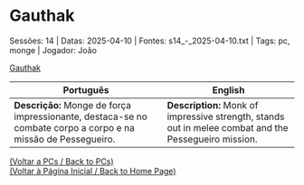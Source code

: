 
# Gauthak

Sessões: 14 | Datas: 2025-04-10 | Fontes: s14_-_2025-04-10.txt | Tags: pc, monge | Jogador: João

[Gauthak](gauthak.png)

| Português | English |
|-----------|---------|
| **Descrição:** Monge de força impressionante, destaca-se no combate corpo a corpo e na missão de Pessegueiro. | **Description:** Monk of impressive strength, stands out in melee combat and the Pessegueiro mission. |

[(Voltar a PCs / Back to PCs)](pcs.md)  
[(Voltar à Página Inicial / Back to Home Page)](index.md)

